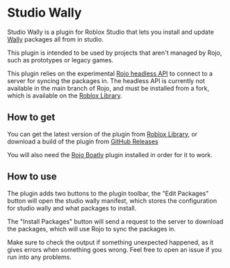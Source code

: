 # Studio Wally

Studio Wally is a plugin for Roblox Studio that lets you install and update [Wally](https://github.com/UpliftGames/wally) packages all from in studio.

This plugin is intended to be used by projects that aren't managed by Rojo, such as prototypes or legacy games.

This plugin relies on the experimental [Rojo headless API](https://github.com/rojo-rbx/rojo/pull/639) to connect to a server for syncing the packages in.
The headless API is currently not available in the main branch of Rojo, and must be installed from a fork,
which is available on the [Roblox Library](https://www.roblox.com/library/11092943149/Rojo-Boatly).

## How to get

You can get the latest version of the plugin from [Roblox Library](https://www.roblox.com/library/11121595926/Studio-Wally),
or download a build of the plugin from [GitHub Releases](https://github.com/fewkz/studio-wally/releases)

You will also need the [Rojo Boatly](https://www.roblox.com/library/11092943149/Rojo-Boatly) plugin installed in order for it to work.

## How to use

The plugin adds two buttons to the plugin toolbar, the "Edit Packages" button will open the studio wally manifest,
which stores the configuration for studio wally and what packages to install.

The "Install Packages" button will send a request to the server to download the packages, which will use Rojo to sync the packages in.

Make sure to check the output if something unexpected happened, as it gives errors when something goes wrong. Feel free to open an issue if you run into any problems.
